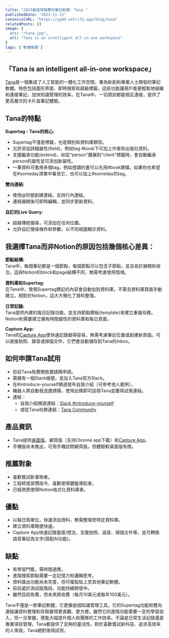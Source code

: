 ```yaml
---
title: "2023最值得推薦的筆記軟體: Tana "
publishedDate: "2023-11-15"
canonicalURL: "https://ygdd.netlify.app/blog/tana"
relatedPosts: []
image: {
  src: "/tana.jpg",
  alt: "Tana is an intelligent all-in-one workspace"
}
tags: ['軟體推薦']
---
```


<div>
  <h2>「Tana is an intelligent all-in-one workspace」</h2>
  <p><a href="https://tana.inc" target="_blank">Tana</a>是一個集成了人工智能的一體化工作空間，專為新創和專業人士開發的筆記軟體。特色包括圖形界面、即時搜索和超級標籤，這些功能讓用戶能更輕鬆地組織和連接筆記，加快知識管理的效率。在Tana中，一切資訊都能相互連接，提供了更高層次的卡片盒筆記體驗。</p>
  <h2>Tana的特點</h2>
  <p>
    <b>Supertag - Tana的核心:</b>
    <ul>
      <li>Supertag不僅是標籤，也是類別和資料庫類型。</li>
      <li>允許添加詳細屬性(field)，例如tag #book下可加上作者和出版社資料。</li>
      <li>支援繼承功能(extend)，如從“person”擴展到“client”標籤時，會自動繼承person的屬性並可添加新屬性。</li>
      <li>一筆資料可套用多個tag。例如想讀的書可以先用#book建檔，如果你也希望在#someday清單中看見它，也可以加上#someday的tag。</li>
    </ul>
  </p>
  <p>
    <b>雙向連結:</b>
    <ul>
      <li>使用@符號創建連結，支持行內連結。</li>
      <li>連結展開後可即時編輯，並同步更新資料。</li>
    </ul>
  </p>
  <p>
    <b>自訂的Live Query:</b>
    <ul>
      <li>超越傳統搜尋，可添加在任何位置。</li>
      <li>允許自訂搜尋條件和參數，以不同視圖顯示資料。</li>
    </ul>
  </p>
  <h2>我選擇Tana而非Notion的原因包括幾個核心差異：</h2>
  <p><b>節點結構:</b><br/>Tana中，每個筆記都是一個節點，每個節點可以包含子節點，並且易於展開和收合。這與Notion的block和page結構不同，無需考慮使用情境。</p>
  <p><b>資料庫和Supertag:</b><br/>在Tana中，使用Supertag標記的內容會自動加到資料庫，不需去資料庫頁面手動建立。相對於Notion，這大大簡化了資料整理。</p>
  <p><b>日常記錄:</b><br/>Tana提供內建的每日記錄功能，並支持節點模板(template)來建立重複任務。Notion則需要建立擁有時間屬性的資料庫和每日頁面。</p>
  <p><b>Capture App:</b><br/>Tana的<a href="https://tana.inc/tana-capture" target="_blank">Capture App</a>使快速記錄變得容易，無需考慮筆記位置或創建新頁面。可以直接拍照、錄音或掃描文件，它們會自動儲存到Tana的Inbox。</p>
  <h2>如何申請Tana試用</h2>
  <p>
    <ul>
      <li>目前Tana免費開放邀請碼申請。</li>
      <li>需擁有一個Slack帳號，並加入Tana官方Slack。</li>
      <li>在#introduce-yourself頻道發布自我介紹（可參考他人範例）。</li>
      <li>機器人將自動發送邀請碼，使用此碼即可註冊Tana並獲得試用連結。</li>
      <li>
        連結：
          <ul>
            <li>自我介紹頻道連結：<a href="https://tanacommunity.slack.com/archives/C044GQUNNTY?continueFlag=5e4af52becb44e679cb62c9a8e387664" target="_blank">Slack #introduce-yourself</a></li>
            <li>或從Tana社群連結：<a href="" target="_blank">Tana Community</a></li>
          </ul>
      </li>
    </ul>
  </p>
  <h2>產品資訊</h2>
  <ul>
    <li>Tana提供<a href="https://tana.inc/articles/launching-tana-for-desktop" target="_blank">桌面版</a>、網頁版（支持Chrome app下載）和<a href="https://tana.inc/tana-capture" target="_blank">Capture App</a>。</li>
    <li>手機版尚未推出，可用手機訪問網頁版，但體驗較桌面版有限。</li>
  </ul>
  <h2>推薦對象</h2>
  <ul>
    <li>喜歡嘗試新事物者。</li>
    <li>工程師或習慣指令、喜歡使用鍵盤導航者。</li>
    <li>已經熟悉使用Notion格式化資料庫者。</li>
  </ul>
  <h2>優點</h2>
  <ul>
    <li>以每日爲單位，快速添加資料，無需整理至特定資料庫。</li>
    <li>建立資料庫簡便快速。</li>
    <li>Capture App快速記錄靈感/想法，支援拍照、語音、掃描文件等，並可轉換語音筆記為文字(搭配AI功能)。</li>
  </ul>
  <h2>缺點</h2>
  <ul>
    <li>有學習門檻，需時間適應。</li>
    <li>進階搜索節點需要一定記憶力和邏輯思考。</li>
    <li>資料匯出功能尚未完善，但可複製貼上至其他筆記軟體。</li>
    <li>目前處於測試版階段，功能持續開發中。</li>
    <li>雖然目前免費，但未來將收費（每月10美元或每年100美元）。</li>
  </ul>
  <p>Tana不僅是一款筆記軟體，它更像是個知識管理工具。它的Supertag功能和雙向連結讓資料整理和存取變得更直觀、更方便。雖然它的進階功能需要一定的學習投入，但一旦掌握，便能大幅提升個人和團隊的工作效率。不論是日常生活記錄還是專業項目管理，Tana都提供了足夠的靈活性。對於喜歡嘗試新科技、追求高效率的人來說，Tana絕對值得試用。</p>
</div>